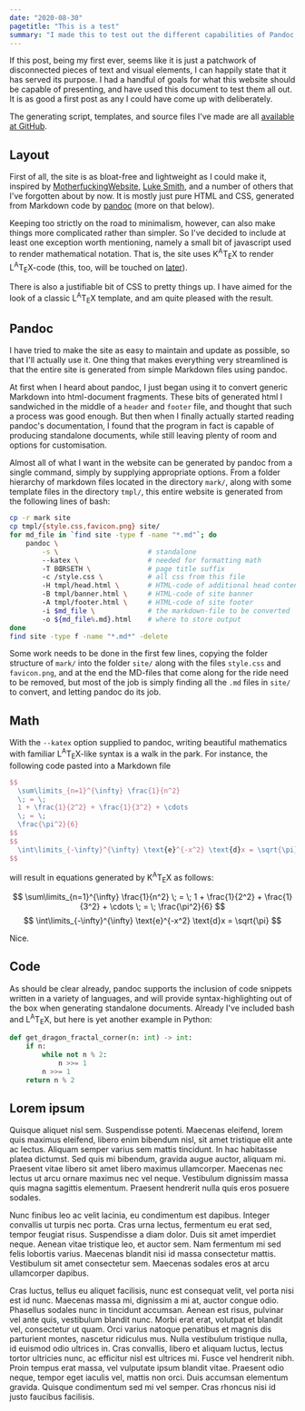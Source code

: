 ```yaml
---
date: "2020-08-30"
pagetitle: "This is a test"
summary: "I made this to test out the different capabilities of Pandoc, for my old blog when it was located at boerseth.com instead of here. Some of the information here no longer applies. For instance, I now let pandoc use mathml to render math, instead of KaTeX."
---
```


If this post, being my first ever, seems like it is just a patchwork of disconnected pieces of text and visual elements, I can happily state that it has served its purpose. I had a handful of goals for what this website should be capable of presenting, and have used this document to test them all out. It is as good a first post as any I could have come up with deliberately.

The generating script, templates, and source files I've made are all [available at GitHub](https://github.com/frodetb/boerseth-dot-com).


## Layout

First of all, the site is as bloat-free and lightweight as I could make it, inspired by [MotherfuckingWebsite](http://motherfuckingwebsite.com/), [Luke Smith](https://lukesmith.xyz), and a number of others that I've forgotten about by now. It is mostly just pure HTML and CSS, generated from Markdown code by [pandoc](https://pandoc.org/) (more on that below).

Keeping too strictly on the road to minimalism, however, can also make things more complicated rather than simpler. So I've decided to include at least one exception worth mentioning, namely a small bit of javascript used to render mathematical notation. That is, the site uses K<sup class="latex">A</sup>T<sub class="latex">E</sub>X to render L<sup class="latex">A</sup>T<sub class="latex">E</sub>X-code (this, too, will be touched on [later](#math)).

There is also a justifiable bit of CSS to pretty things up. I have aimed for the look of a classic L<sup class="latex">A</sup>T<sub class="latex">E</sub>X template, and am quite pleased with the result.


## Pandoc

I have tried to make the site as easy to maintain and update as possible, so that I'll actually use it. One thing that makes everything very streamlined is that the entire site is generated from simple Markdown files using pandoc.

At first when I heard about pandoc, I just began using it to convert generic Markdown into html-document fragments. These bits of generated html I sandwiched in the middle of a `header` and `footer` file, and thought that such a process was good enough. But then when I finally actually started reading pandoc's documentation, I found that the program in fact is capable of producing standalone documents, while still leaving plenty of room and options for customisation.

Almost all of what I want in the website can be generated by pandoc from a single command, simply by supplying appropriate options. From a folder hierarchy of markdown files located in the directory `mark/`, along with some template files in the directory `tmpl/`, this entire website is generated from the following lines of bash:

```bash
cp -r mark site
cp tmpl/{style.css,favicon.png} site/
for md_file in `find site -type f -name "*.md"`; do
    pandoc \
        -s \                      # standalone
        --katex \                 # needed for formatting math
        -T BŒRSETH \              # page title suffix
        -c /style.css \           # all css from this file
        -H tmpl/head.html \       # HTML-code of additional head content
        -B tmpl/banner.html \     # HTML-code of site banner
        -A tmpl/footer.html \     # HTML-code of site footer
        -i $md_file \             # the markdown-file to be converted
        -o ${md_file%.md}.html    # where to store output
done
find site -type f -name "*.md*" -delete
```

Some work needs to be done in the first few lines, copying the folder structure of `mark/` into the folder `site/` along with the files `style.css` and `favicon.png`, and at the end the MD-files that come along for the ride need to be removed, but most of the job is simply finding all the `.md` files in `site/` to convert, and letting pandoc do its job. 

## Math

With the `--katex` option supplied to pandoc, writing beautiful mathematics with familiar L<sup class="latex">A</sup>T<sub class="latex">E</sub>X-like syntax is a walk in the park. For instance, the following code pasted into a Markdown file

```latex
$$
  \sum\limits_{n=1}^{\infty} \frac{1}{n^2}
  \; = \;
  1 + \frac{1}{2^2} + \frac{1}{3^2} + \cdots
  \; = \;
  \frac{\pi^2}{6}
$$
$$
  \int\limits_{-\infty}^{\infty} \text{e}^{-x^2} \text{d}x = \sqrt{\pi}
$$
```

will result in equations generated by K<sup class="latex">A</sup>T<sub class="latex">E</sub>X as follows:

$$
\sum\limits_{n=1}^{\infty} \frac{1}{n^2}
\; = \;
1 + \frac{1}{2^2} + \frac{1}{3^2} + \cdots
\; = \;
\frac{\pi^2}{6}
$$
$$
\int\limits_{-\infty}^{\infty} \text{e}^{-x^2} \text{d}x = \sqrt{\pi}
$$

Nice.


## Code

As should be clear already, pandoc supports the inclusion of code snippets written in a variety of languages, and will provide syntax-highlighting out of the box when generating standalone documents. Already I've included bash and L<sup class="latex">A</sup>T<sub class="latex">E</sub>X, but here is yet another example in Python:

```python
def get_dragon_fractal_corner(n: int) -> int:
    if n:
        while not n % 2:
            n >>= 1
        n >>= 1
    return n % 2
```


## Lorem ipsum

Quisque aliquet nisl sem. Suspendisse potenti. Maecenas eleifend, lorem quis maximus eleifend, libero enim bibendum nisl, sit amet tristique elit ante ac lectus. Aliquam semper varius sem mattis tincidunt. In hac habitasse platea dictumst. Sed quis mi bibendum, gravida augue auctor, aliquam mi. Praesent vitae libero sit amet libero maximus ullamcorper. Maecenas nec lectus ut arcu ornare maximus nec vel neque. Vestibulum dignissim massa quis magna sagittis elementum. Praesent hendrerit nulla quis eros posuere sodales.

Nunc finibus leo ac velit lacinia, eu condimentum est dapibus. Integer convallis ut turpis nec porta. Cras urna lectus, fermentum eu erat sed, tempor feugiat risus. Suspendisse a diam dolor. Duis sit amet imperdiet neque. Aenean vitae tristique leo, et auctor sem. Nam fermentum mi sed felis lobortis varius. Maecenas blandit nisi id massa consectetur mattis. Vestibulum sit amet consectetur sem. Maecenas sodales eros at arcu ullamcorper dapibus.

Cras luctus, tellus eu aliquet facilisis, nunc est consequat velit, vel porta nisi est id nunc. Maecenas massa mi, dignissim a mi at, auctor congue odio. Phasellus sodales nunc in tincidunt accumsan. Aenean est risus, pulvinar vel ante quis, vestibulum blandit nunc. Morbi erat erat, volutpat et blandit vel, consectetur ut quam. Orci varius natoque penatibus et magnis dis parturient montes, nascetur ridiculus mus. Nulla vestibulum tristique nulla, id euismod odio ultrices in. Cras convallis, libero et aliquam luctus, lectus tortor ultricies nunc, ac efficitur nisl est ultrices mi. Fusce vel hendrerit nibh. Proin tempus erat massa, vel vulputate ipsum blandit vitae. Praesent odio neque, tempor eget iaculis vel, mattis non orci. Duis accumsan elementum gravida. Quisque condimentum sed mi vel semper. Cras rhoncus nisi id justo faucibus facilisis.

